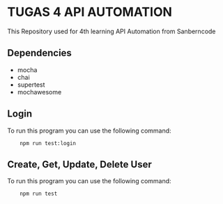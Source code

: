 # TUGAS 4 API AUTOMATION 
This Repository used for 4th learning API Automation from Sanberncode

## Dependencies
- mocha
- chai
- supertest
- mochawesome

## Login
To run this program you can use the following command:
```
    npm run test:login
```

## Create, Get, Update, Delete User 
To run this program you can use the following command:
```
    npm run test
```

